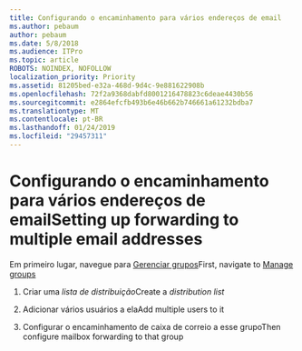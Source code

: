 ```yaml
---
title: Configurando o encaminhamento para vários endereços de email
ms.author: pebaum
author: pebaum
ms.date: 5/8/2018
ms.audience: ITPro
ms.topic: article
ROBOTS: NOINDEX, NOFOLLOW
localization_priority: Priority
ms.assetid: 81205bed-e32a-468d-9d4c-9e881622908b
ms.openlocfilehash: 72f2a9368dabfd8001216478823c6deae4430b56
ms.sourcegitcommit: e2864efcfb493b6e46b662b746661a61232bdba7
ms.translationtype: MT
ms.contentlocale: pt-BR
ms.lasthandoff: 01/24/2019
ms.locfileid: "29457311"
---
```

# <a name="setting-up-forwarding-to-multiple-email-addresses"></a><span data-ttu-id="e9039-102">Configurando o encaminhamento para vários endereços de email</span><span class="sxs-lookup"><span data-stu-id="e9039-102">Setting up forwarding to multiple email addresses</span></span>

<span data-ttu-id="e9039-103">Em primeiro lugar, navegue para [Gerenciar grupos](https://portal.office.com/adminportal/home#/groups)</span><span class="sxs-lookup"><span data-stu-id="e9039-103">First, navigate to [Manage groups](https://portal.office.com/adminportal/home#/groups)</span></span>
  
1. <span data-ttu-id="e9039-104">Criar uma *lista de distribuição*</span><span class="sxs-lookup"><span data-stu-id="e9039-104">Create a  *distribution list*</span></span> 
    
2. <span data-ttu-id="e9039-105">Adicionar vários usuários a ela</span><span class="sxs-lookup"><span data-stu-id="e9039-105">Add multiple users to it</span></span>
    
3. <span data-ttu-id="e9039-106">Configurar o encaminhamento de caixa de correio a esse grupo</span><span class="sxs-lookup"><span data-stu-id="e9039-106">Then configure mailbox forwarding to that group</span></span>
    

